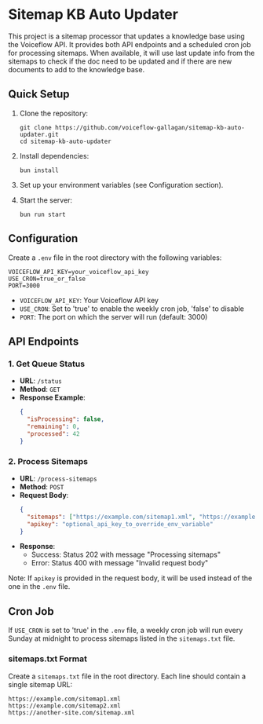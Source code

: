 # Sitemap KB Auto Updater

This project is a sitemap processor that updates a knowledge base using the Voiceflow API. It provides both API endpoints and a scheduled cron job for processing sitemaps. When available, it will use last update info from the sitemaps to check if the doc need to be updated and if there are new documents to add to the knowledge base.

## Quick Setup

1. Clone the repository:
   ```
   git clone https://github.com/voiceflow-gallagan/sitemap-kb-auto-updater.git
   cd sitemap-kb-auto-updater
   ```

2. Install dependencies:
   ```
   bun install
   ```

3. Set up your environment variables (see Configuration section).

4. Start the server:
   ```
   bun run start
   ```

## Configuration

Create a `.env` file in the root directory with the following variables:

```
VOICEFLOW_API_KEY=your_voiceflow_api_key
USE_CRON=true_or_false
PORT=3000
```

- `VOICEFLOW_API_KEY`: Your Voiceflow API key
- `USE_CRON`: Set to 'true' to enable the weekly cron job, 'false' to disable
- `PORT`: The port on which the server will run (default: 3000)

## API Endpoints

### 1. Get Queue Status

- **URL**: `/status`
- **Method**: `GET`
- **Response Example**:
  ```json
  {
    "isProcessing": false,
    "remaining": 0,
    "processed": 42
  }
  ```

### 2. Process Sitemaps

- **URL**: `/process-sitemaps`
- **Method**: `POST`
- **Request Body**:
  ```json
  {
    "sitemaps": ["https://example.com/sitemap1.xml", "https://example.com/sitemap2.xml"],
    "apikey": "optional_api_key_to_override_env_variable"
  }
  ```
- **Response**:
  - Success: Status 202 with message "Processing sitemaps"
  - Error: Status 400 with message "Invalid request body"

Note: If `apikey` is provided in the request body, it will be used instead of the one in the `.env` file.

## Cron Job

If `USE_CRON` is set to 'true' in the `.env` file, a weekly cron job will run every Sunday at midnight to process sitemaps listed in the `sitemaps.txt` file.

### sitemaps.txt Format

Create a `sitemaps.txt` file in the root directory. Each line should contain a single sitemap URL:
```
https://example.com/sitemap1.xml
https://example.com/sitemap2.xml
https://another-site.com/sitemap.xml
```
